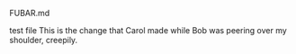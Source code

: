 FUBAR.md

test file
This is the change that Carol made while Bob was peering over my shoulder, creepily.